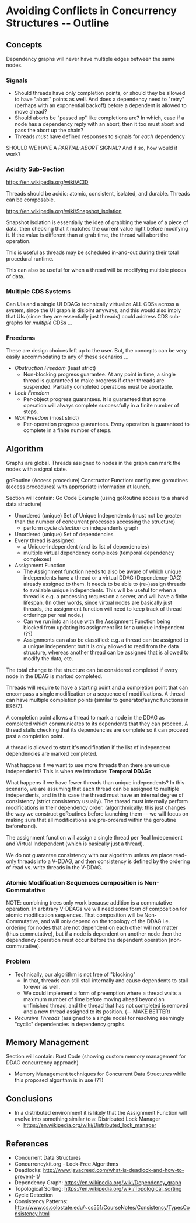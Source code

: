 # Avoiding Conflicts in Concurrency Structures -- Outline

## Concepts

Dependency graphs will never have multiple edges between the same nodes.

### Signals

+ Should threads have only completion points, or should they be allowed to have "abort" points as well. And does a dependency need to "retry" (perhaps with an exponential backoff) before a dependent is allowed to move ahead?
+ Should aborts be "passed up" like completions are? In which, case if a node has a dependency reply with an abort, then it too must abort and pass the abort up the chain?
+ Threads *must* have defined responses to signals for *each* dependency

SHOULD WE HAVE A *PARTIAL-ABORT* SIGNAL? And if so, how would it work?

### Acidity Sub-Section

https://en.wikipedia.org/wiki/ACID

Threads should be acidic: atomic, consistent, isolated, and durable. Threads can be composable.

https://en.wikipedia.org/wiki/Snapshot_isolation

Snapshot Isolation is essentially the idea of grabbing the value of a piece of data, then checking that it matches the current value right before modifying it. If the value is different than at grab time, the thread will abort the operation.

This is useful as threads may be scheduled in-and-out during their total procedural runtime.

This can also be useful for when a thread will be modifying multiple pieces of data.

### Multiple CDS Systems

Can UIs and a single UI DDAGs technically virtualize ALL CDSs across a system, since the UI graph is disjoint anyways, and this would also imply that UIs (since they are essentially just threads) could address CDS sub-graphs for *multiple* CDSs ...

### Freedoms

These are design choices left up to the user. But, the concepts can be very easily accommodating to any of these scenarios ...

- *Obstruction Freedom* (least strict)
    + Non-blocking progress guarantee. At any point in time, a single thread is guaranteed to make progress if other threads are suspended. Partially completed operations must be abortable.
- *Lock Freedom*
    + Per-object progress guarantees. It is guaranteed that some operation will always complete successfully in a finite number of steps.
- *Wait Freedom* (most strict)
    + Per-operation progress guarantees. Every operation is guaranteed to complete in a finite number of steps.

## Algorithm

Graphs are global. Threads assigned to nodes in the graph can mark the nodes with a signal state.

goRoutine (Access procedure) Constructor Function: configures goroutines (access procedures) with appropriate information at launch.

Section will contain: Go Code Example (using goRoutine access to a shared data structure)

- Unordered (unique) Set of Unique Independents (must not be greater than the number of concurrent processes accessing the structure)
    + perform *cycle detection* on independents graph
- Unordered (unique) Set of dependencies
- Every thread is assigned:
    + a Unique-Independent (and its list of dependencies)
    + multiple virtual dependency complexes (temporal dependency complexes)
- Assignment Function
    + The Assignment function needs to also be aware of which unique independents have a thread or a virtual DDAG (Dependency-DAG) already assigned to them. It needs to be able to (re-)assign threads to available unique independents. This will be useful for when a thread is e.g. a processing request on a server, and will have a finite lifespan. (In other words, since virtual nodes are basically just threads, the assignment function will need to keep track of thread orderings per real node.)
    + Can we run into an issue with the Assignment Function being blocked from updating its assignment list for a unique independent (??)
    + Assignments can also be classified: e.g. a thread can be assigned to a unique independent but it is only allowed to read from the data structure, whereas another thread can be assigned that is allowed to modify the data, etc.

The total change to the structure can be considered completed if every node in the DDAG is marked completed.

Threads will require to have a starting point and a completion point that can encompass a single modification or a sequence of modifications. A thread can have multiple completion points (similar to generator/async functions in ES6/7). 

A completion point allows a thread to mark a node in the DDAG as completed which communicates to its dependents that they can proceed. A thread stalls checking that its dependencies are complete so it can proceed past a completion point.

A thread is allowed to start it's modification if the list of independent dependencies are marked completed.

What happens if we want to use more threads than there are unique independents? This is when we introduce: **Temporal DDAGs**

What happens if we have fewer threads than unique independents? In this scenario, we are assuming that each thread can be assigned to multiple independents, and in this case the thread must have an internal degree of consistency (strict consistency usually). The thread must internally perform modifications in their dependency order. (algorithmically: this just changes the way we construct goRoutines before launching them -- we will focus on making sure that all modifications are pre-ordered within the goroutine beforehand).

The assignment function will assign a single thread per Real Independent and Virtual Independent (which is basically just a thread).

We do not guarantee consistency with our algorithm unless we place read-only threads into a V-DDAG, and then consistency is defined by the ordering of read vs. write threads in the V-DDAG.

### Atomic Modification Sequences composition is Non-Commutative

NOTE: combining trees only work because addition is a commutative operation. In arbitrary V-DDAGs we will need some form of composition for atomic modification sequences. That composition will be Non-Commutative, and will *only* depend on the topology of the DDAG i.e. ordering for nodes that are not dependent on each other will not matter (thus commutative), but if a node is dependent on another node then the dependency operation must occur before the dependent operation (non-commutative).

### Problem

- Technically, our algorithm is not free of "blocking"
    + In that, threads can still stall internally and cause dependents to stall forever as well.
    + We could implement a form of preemption where a thread waits a maximum number of time before moving ahead beyond an unfinished thread, and the thread that has not completed is removed and a new thread assigned to its position. (-- MAKE BETTER)
- *Recursive Threads* (assigned to a single node) for resolving seemingly "cyclic" dependencies in dependency graphs.

## Memory Management

Section will contain: Rust Code (showing custom memory management for DDAG concurrency approach)

- Memory Management techniques for Concurrent Data Structures while this proposed algorithm is in use (??)

## Conclusions

- In a distributed environment it is likely that the Assignment Function will evolve into something similar to a: Distributed Lock Manager
    * https://en.wikipedia.org/wiki/Distributed_lock_manager

## References

- Concurrent Data Structures
- Concurrencykit.org - Lock-Free Algorithms
- Deadlocks: http://www.javacreed.com/what-is-deadlock-and-how-to-prevent-it/
- Dependency Graph: https://en.wikipedia.org/wiki/Dependency_graph
- Topological Sorting: https://en.wikipedia.org/wiki/Topological_sorting
- Cycle Detection
- Consistency Patterns: http://www.cs.colostate.edu/~cs551/CourseNotes/Consistency/TypesConsistency.html